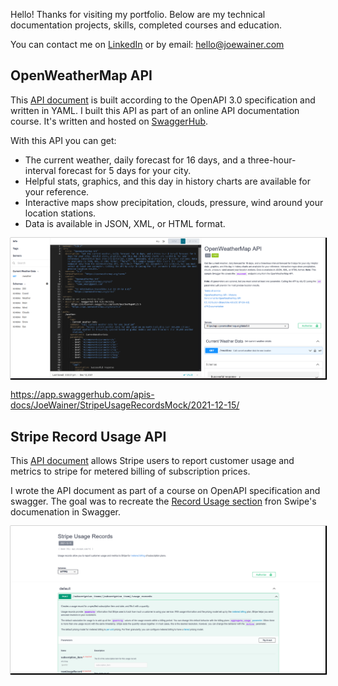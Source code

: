 Hello! Thanks for visiting my portfolio. Below are my technical documentation projects, skills, completed courses and education. 

You can contact me on [LinkedIn](https://www.linkedin.com/in/joe-wainer-67264078/) or by email: <hello@joewainer.com> 

## OpenWeatherMap API 

This [API document](https://app.swaggerhub.com/apis-docs/Joe99/WeatherMapAPI/2.5) is built according to the OpenAPI 3.0 specification and written in YAML. I built this API as part of an online API documentation course. It's written and hosted on [SwaggerHub](https://swagger.io/). 

With this API you can get: 
* The current weather, daily forecast for 16 days, and a three-hour-interval forecast for 5 days for your city. 
* Helpful stats, graphics, and this day in history charts are available for your reference. 
* Interactive maps show precipitation, clouds, pressure, wind around your location stations. 
* Data is available in JSON, XML, or HTML format.

<a href="https://app.swaggerhub.com/apis-docs/Joe99/WeatherMapAPI/2.5"><img src="resources/Openweatherapi.png" style="box-shadow: 1px 1px 1px 1px black;"/></a>


https://app.swaggerhub.com/apis-docs/JoeWainer/StripeUsageRecordsMock/2021-12-15/

## Stripe Record Usage API 

This [API document](https://app.swaggerhub.com/apis-docs/JoeWainer/StripeUsageRecordsMock/2021-12-15/
) allows Stripe users to report customer usage and metrics to stripe for metered billing of subscription prices. 

I wrote the API document as part of a course on OpenAPI specification and swagger. The goal was to recreate the [Record Usage section](https://stripe.com/docs/api/usage_records) fron Swipe's documenation in Swagger. 

<a href="https://app.swaggerhub.com/apis-docs/JoeWainer/StripeUsageRecordsMock/2021-12-15/"><img src="resources/recordusage.png" style="box-shadow: 1px 1px 1px 1px black;"/></a>




